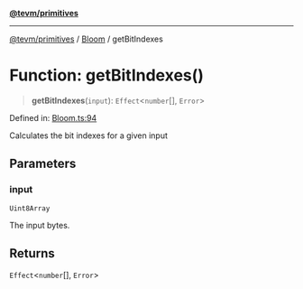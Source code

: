 [**@tevm/primitives**](../../../README.md)

***

[@tevm/primitives](../../../globals.md) / [Bloom](../README.md) / getBitIndexes

# Function: getBitIndexes()

> **getBitIndexes**(`input`): `Effect`\<`number`[], `Error`\>

Defined in: [Bloom.ts:94](https://github.com/evmts/tevm-monorepo/blob/main/packages/primitives/src/Bloom.ts#L94)

Calculates the bit indexes for a given input

## Parameters

### input

`Uint8Array`

The input bytes.

## Returns

`Effect`\<`number`[], `Error`\>
